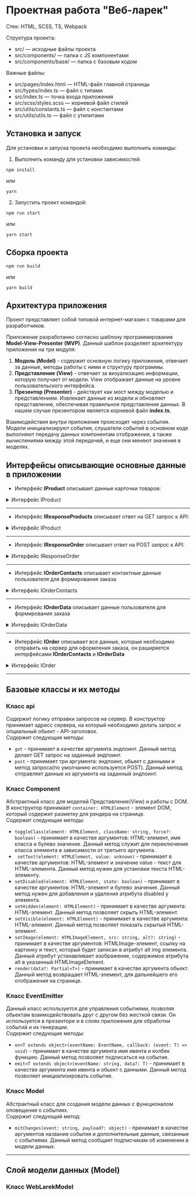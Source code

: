 # Проектная работа "Веб-ларек"

Стек: HTML, SCSS, TS, Webpack

Структура проекта:
- src/ — исходные файлы проекта
- src/components/ — папка с JS компонентами
- src/components/base/ — папка с базовым кодом

Важные файлы:
- src/pages/index.html — HTML-файл главной страницы
- src/types/index.ts — файл с типами
- src/index.ts — точка входа приложения
- src/scss/styles.scss — корневой файл стилей
- src/utils/constants.ts — файл с константами
- src/utils/utils.ts — файл с утилитами

## Установка и запуск
Для установки и запуска проекта необходимо выполнить команды:
1. Выполнить команду для установки зависимостей:
```
npm install
```
или
```
yarn
```
2. Запустить проект командой:
```
npm run start
```
или
```
yarn start
```
## Сборка проекта
```
npm run build
```
или
```
yarn build
```

## Архитектура приложения

Проект представляет собой типовой интернет-магазин с товарами для разработчиков.

Приложение разработанно согласно шаблону программирования **Model-View-Presenter (MVP)**. Данный шаблон разделяет архитектуру приложения на три модуля: 
1. **Модель (Model)** - содержит основную логику приложения, отвечает за данные, методы работы с ними и структуру программы.
2. **Представление (View)** - отвечает за визуализацию информации, которую получает от модели. View отображает данные на уровне пользовательского интерфейса.
3. **Презентор (Presenter)** - действует как мост между моделью и представлением. Извлекает данные из модели и обновляет представление, обеспечивая правильное представление данных.
В нашем случае презентором является корневой файл **index.ts**.

Взаимодействия внутри приложения происходят через события. Модели инициализируют события, слушатели событий в основном коде выполняют передачу данных компонентам отображения, а также вычислениями между этой передачей, и еще они меняют значения в моделях.
 
## Интерфейсы описывающие основные данные в приложении

+ Интерфейс **IProduct** описывает данные карточки товаров:

<details>
<summary>Интерфейс IProduct</summary>

```ts
interface IProduct {
  id: string;
  description: string;
  image: string;
  title: string;
  category: string;
  price: number | null;
};
```

</details>

***

+ Интерфейс **IResponseProducts** описывает ответ на GET запрос к API:

<details>
<summary>Интерфейс IProduct</summary>

```ts
interface IResponseProducts {
  total: number;
  items: IProduct[];
};
```

</details>

***

+ Интерфейс **IResponseOrder** описывает ответ на POST запрос к API:

<details>
<summary>Интерфейс IResponseOrder</summary>

```ts
interface IResponseOrder {
  id: string;
  total: number;
};
```

</details>

***

+ Интерфейс **IOrderContacts** описывает контактные данные пользователя для формирования заказа

<details>
<summary>Интерфейс IOrderContacts</summary>

```ts
interface IOrderContacts {
  email: string;
  phone: string;
};
```

</details>

***

+ Интерфейс **IOrderData** описывает данные пользователя для формирования заказа

<details>
<summary>Интерфейс IOrderData</summary>

```ts
interface IOrderData {
  payment: string;
  address: string;
};
```

</details>

***

+ Интерфейс **IOrder** описывает все данные, которые необходимо отправить на сервер для оформления заказа, он раширяется интерфейсами **IOrderContacts** и **IOrderData**

<details>
<summary> Интерфейс IOrder</summary>

```ts
interface IOrder extends IOrderContacts, IOrderData {
  total: number;
  items: string[];
};
```

</details>

***

## Базовые классы и их методы

### **Класс api**
Содержит логику отправки запросов на сервер. В конструктор принимает адресс сервера, на который необходимо делать запрос и опциальный обьект - API-заголовок.   
Содержит следующие методы:
+ ```get``` - принимает в качестве аргумента эндпоинт. Данный метод делает GET запрос на заданный эндпоинт.
+ ```post``` - принимает три аргумента: эндпоинт, обьект с данными и метод запроса(по умолчанию используется POST). Данный метод отправляет данные из аргумента на заданный эндпоинт.

### **Класс Component**
Абстрактный класс для моделей Представление(View) и работы с DOM. В конструктор принимает ```container: HTMLElement``` - элемент DOM, который содержит разметку для рендера на странице.   
Содержит следующие методы:
+ ```toggleClass(element: HTMLElement, className: string, force?: boolean)``` - принимает в качестве аргументов: HTML-элемент, имя класса и булево значение. Данный метод служит для переключения класса элемента в зависимости от третьего аргумента.
+ ``` setText(element: HTMLElement, value: unknown)``` - принимает в качестве аргументов: HTML-элемент и значение value - текст для HTML-элемента. Данный метод нужен для установки текста HTML-элементу.
+ ```setDisabled(element: HTMLElement, state: boolean)``` - принимает в качестве аргументов: HTML-элемент и булево значение. Данный метод нужен для добавления и удаления атрибута disabled у элемента.
+ ```setHidden(element: HTMLElement)``` - принимает в качестве аргумента: HTML-элемент. Данный метод позволяет скрыть HTML-элемент. 
+ ```setVisible(element: HTMLElement)``` - принимает в качестве аргумента: HTML-элемент. Данный метод позволяет показать скрытый HTML-элемент. 
+ ```setImage(element: HTMLImageElement, src: string, alt?: string)``` - принимает в качестве аргументов: HTMLImage-элемент, ссылку на картинку и текст, который будет записан в атрибут alt img элемента. Данный атрибут устанавливает изображение, содержимое атрибута alt в указанный HTMLImageElement.
+ ```render(data?: Partial<T>)``` - принимает в качестве аргумента обьект. Данный метод возвращает HTML-элемент, для дальнейшего его отображения на странице.

### **Класс EventEmitter**
Данный класс используется для управления событиями, позволяя обьектам взаимодействовать друг с другом без жесткой связи. Он используется в презенторе и в слоях приложения для обработки событий и их генерации.  
Содержит следующие методы:
+ ```on<T extends object>(eventName: EventName, callback: (event: T) => void)``` - принимает в качестве аргумента имя ивента и колбек функцию. Данный метод позволяет подписаться на событие.
+ ```emit<T extends object>(eventName: string, data?: T)``` - принимает в качестве аргумента имя ивента и обьект с данными. Данный метод позволяет инициализировать событие.

### **Класс Model**
Абстрактный класс для создания модели данных с функционалом оповещения о событиях.  
Содержит следующий метод:
+ ```mitChanges(event: string, payload?: object)``` - принимает в качестве аргументов название события и дополнительные данные, связанные с событиями. Данный метод сообщает подписчикам об изменении в модели данных.

***

## Слой модели данных (Model)

### Класс **WebLarekModel**